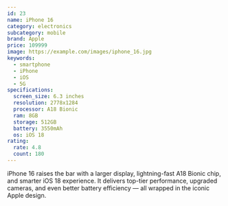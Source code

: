 ```yaml
---
id: 23
name: iPhone 16
category: electronics
subcategory: mobile
brand: Apple
price: 109999
image: https://example.com/images/iphone_16.jpg
keywords:
  - smartphone
  - iPhone
  - iOS
  - 5G
specifications:
  screen_size: 6.3 inches
  resolution: 2778x1284
  processor: A18 Bionic
  ram: 8GB
  storage: 512GB
  battery: 3550mAh
  os: iOS 18
rating:
  rate: 4.8
  count: 180
---
```


iPhone 16 raises the bar with a larger display, lightning-fast A18 Bionic chip, and smarter iOS 18 experience. It delivers top-tier performance, upgraded cameras, and even better battery efficiency — all wrapped in the iconic Apple design.
